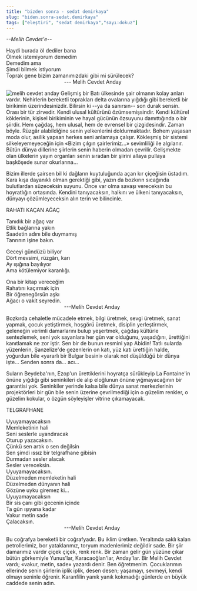 ```yaml
---
title: "bizden sonra - sedat demirkaya"
slug: "biden.sonra-sedat.demirkaya"
tags: ["eleştiri", "sedat demirkaya","sayı:dokuz"]
---
```


*--Melih Cevdet'e--*

Haydi burada öl dediler bana\
Ölmek istemiyorum demedim\
Demedim ama\
Şimdi bilmek istiyorum\
Toprak gene bizim zamanımızdaki gibi mi sürülecek?\
                                        --- Melih Cevdet Anday

![melih cevdet anday](/img/99.12.jpg)
Gelişmiş bir Batı ülkesinde şair
olmanın kolay anları vardır. Nehirlerin bereketli toprakları delta
ovalarına yığdığı gibi bereketli bir birikimin üzerindesinizdir.
Bilirsin ki --ya da sanırsın-- son durak sensin. Orası bir tür zirvedir.
Kendi ulusal kültürünü özümsemişsindir. Kendi kültürel köklerinin,
kişisel birikiminin ve hayal gücünün özsuyunu damıttığında o bir
şiirdir. Hem çağdaş, hem ulusal, hem de evrensel bir çizgidesindir.
Zaman böyle. Rüzgâr alabildiğine senin yelkenlerini doldurmaktadır.
Bohem yaşasan moda olur, asilik yapsan herkes seni anlamaya çalışır.
Kökleşmiş bir sistemi silkeleyemeyeceğin için «Bizim çılgın
şairlerimiz...» sevimliliği ile algılanır. Bütün dünya dillerine
şiirlerin senin haberin olmadan çevrilir. Gelişmekte olan ülkelerin
yayın organları senin sıradan bir şiirini allaya pullaya başköşede
sunar okurlarına...

Bizim illerde şairsen bil ki dağların kuytuluğunda açan kır çiçeğisin
üstadım. Kara kışa dayanıklı olman gerektiği gibi, yazın da bozkırın
sıcağında bulutlardan süzeceksin suyunu. Önce var olma savaşı vereceksin
bu hoyratlığın ortasında. Kendini tanıyacaksın, halkını ve ülkeni
tanıyacaksın, dünyayı çözümleyeceksin alın terin ve bilincinle.

RAHATI KAÇAN AĞAÇ

Tanıdık bir ağaç var\
Etlik bağlarına yakın\
Saadetin adını bile duymamış\
Tanrının işine bakın.

Geceyi gündüzü biliyor\
Dört mevsimi, rüzgârı, karı\
Ay ışığına bayılıyor\
Ama kötülemiyor karanlığı.

Ona bir kitap vereceğim\
Rahatını kaçırmak için\
Bir öğrenegörsün aşkı\
Ağacı o vakit seyredin.\
                                        ---Melih Cevdet Anday

Bozkırda cehaletle mücadele etmek, bilgi üretmek, sevgi üretmek, sanat
yapmak, çocuk yetiştirmek, hoşgörü üretmek, disiplin yerleştirmek,
geleneğin verimli damarlarını bulup yeşertmek, çağdaş kültürle
sentezlemek, seni yok sayanlara her gün var olduğunu, yaşadığını,
ürettiğini kanıtlamak ne zor iştir. Sen bir de bunun resmini yap Abidin!
Tatlı sularda yüzenlerin, Şanzelize'de gezenlerin on katı, yüz katı
ürettiğin halde, yoğurdun bile «yararlı bir Bulgar besini» olarak not
düşüldüğü bir dünya işte... Senden sonra da... acı...

Suların Beydeba'nın, Ezop'un ürettiklerini hoyratça sürükleyip La
Fontaine'in önüne yığdığı gibi seninkileri de alıp eloğlunun önüne
yığmayacağının bir garantisi yok. Seninkiler yerinde kalsa bile dünya
sanat merkezlerinin projektörleri bir gün bile senin üzerine
çevrilmediği için o güzelim renkler, o güzelim kokular, o özgün
söyleyişler vitrine çıkamayacak.

TELGRAFHANE

Uyuyamayacaksın\
Memleketinin hali\
Seni seslerle uyandıracak\
Oturup yazacaksın.\
Çünkü sen artık o sen değilsin\
Sen şimdi ıssız bir telgrafhane gibisin\
Durmadan sesler alacak\
Sesler vereceksin.\
Uyuyamayacaksın.\
Düzelmeden memleketin hali\
Düzelmeden dünyanın hali\
Gözüne uyku giremez ki...\
Uyuyamayacaksın\
Bir sis çanı gibi gecenin içinde\
Ta gün ışıyana kadar\
Vakur metin sade\
Çalacaksın.\
                                        ---Melih Cevdet Anday

Bu coğrafya bereketli bir coğrafyadır. Bu iklim üretken. Yeraltında
saklı kalan petrollerimiz, bor yataklarımız, toryum madenlerimiz
değildir sade. Bir şiir damarımız vardır çiçek çiçek, renk renk. Bir
zaman gelir gün yüzüne çıkar bütün görkemiyle Yunus'lar,
Karacaoğlan'lar, Anday'lar. Bir Melih Cevdet vardı; «vakur, metin, sade»
yazardı denir. Ben öğretmenim. Çocuklarımın ellerinde senin şiirlerin
iplik iplik, desen desen; yaşamayı, sevmeyi, kendi olmayı seninle
öğrenir. Karanfilin yanık yanık kokmadığı günlerde en büyük caddede
senin adın.
